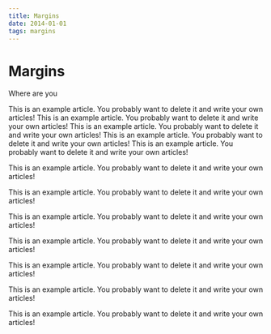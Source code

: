 ```yaml
---
title: Margins
date: 2014-01-01
tags: margins
---
```

<div class="container-list">
<h1>Margins</h1>
<p class="blog-list">Where are you</p>
<p class="blog-text">This is an example article. You probably want to delete it and write your own articles! This is an example article. You probably want to delete it and write your own articles! This is an example article. You probably want to delete it and write your own articles! This is an example article. You probably want to delete it and write your own articles! This is an example article. You probably want to delete it and write your own articles!</p>

<p>This is an example article. You probably want to delete it and write your own articles!</p>

<p>This is an example article. You probably want to delete it and write your own articles!</p>

<p>This is an example article. You probably want to delete it and write your own articles!</p>

<p>This is an example article. You probably want to delete it and write your own articles!</p>

<p>This is an example article. You probably want to delete it and write your own articles!</p>

<p>This is an example article. You probably want to delete it and write your own articles!</p>

<p>This is an example article. You probably want to delete it and write your own articles!</p>
</div>
